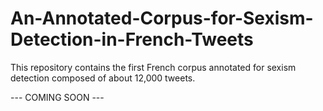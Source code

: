 # An-Annotated-Corpus-for-Sexism-Detection-in-French-Tweets
This repository contains the first French corpus annotated for sexism detection composed of about 12,000 tweets.

--- COMING SOON ---
